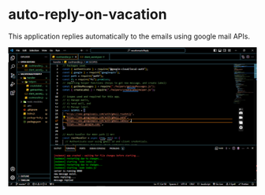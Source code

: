 # auto-reply-on-vacation
This application replies automatically to the emails using google mail APIs. 

![sample](./image/sample.png)

